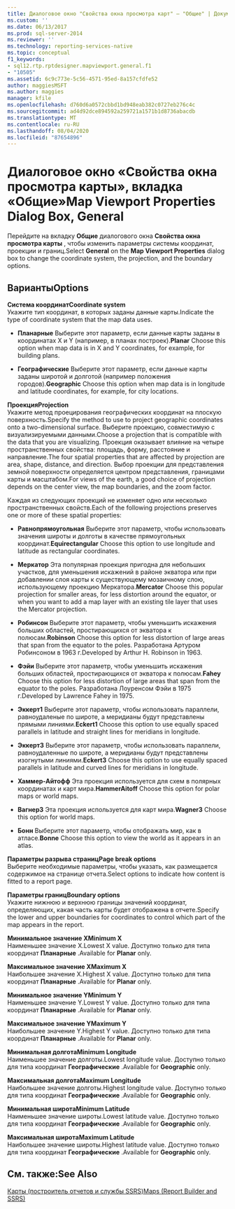 ```yaml
---
title: Диалоговое окно "Свойства окна просмотра карт" — "Общие" | Документация Майкрософт
ms.custom: ''
ms.date: 06/13/2017
ms.prod: sql-server-2014
ms.reviewer: ''
ms.technology: reporting-services-native
ms.topic: conceptual
f1_keywords:
- sql12.rtp.rptdesigner.mapviewport.general.f1
- "10505"
ms.assetid: 6c9c773e-5c56-4571-95ed-8a157cfdfe52
author: maggiesMSFT
ms.author: maggies
manager: kfile
ms.openlocfilehash: d760d6a0572cbbd1bd948eab382c0727eb276c4c
ms.sourcegitcommit: ad4d92dce894592a259721a1571b1d8736abacdb
ms.translationtype: MT
ms.contentlocale: ru-RU
ms.lasthandoff: 08/04/2020
ms.locfileid: "87654896"
---
```

# <a name="map-viewport-properties-dialog-box-general"></a><span data-ttu-id="4bcbe-102">Диалоговое окно «Свойства окна просмотра карты», вкладка «Общие»</span><span class="sxs-lookup"><span data-stu-id="4bcbe-102">Map Viewport Properties Dialog Box, General</span></span>
  <span data-ttu-id="4bcbe-103">Перейдите на вкладку **Общие** диалогового окна **Свойства окна просмотра карты** , чтобы изменить параметры системы координат, проекции и границ.</span><span class="sxs-lookup"><span data-stu-id="4bcbe-103">Select **General** on the **Map Viewport Properties** dialog box to change the coordinate system, the projection, and the boundary options.</span></span>  
  
## <a name="options"></a><span data-ttu-id="4bcbe-104">Варианты</span><span class="sxs-lookup"><span data-stu-id="4bcbe-104">Options</span></span>  
 <span data-ttu-id="4bcbe-105">**Система координат**</span><span class="sxs-lookup"><span data-stu-id="4bcbe-105">**Coordinate system**</span></span>  
 <span data-ttu-id="4bcbe-106">Укажите тип координат, в которых заданы данные карты.</span><span class="sxs-lookup"><span data-stu-id="4bcbe-106">Indicate the type of coordinate system that the map data uses.</span></span>  
  
-   <span data-ttu-id="4bcbe-107">**Планарные** Выберите этот параметр, если данные карты заданы в координатах X и Y (например, в планах построек).</span><span class="sxs-lookup"><span data-stu-id="4bcbe-107">**Planar** Choose this option when map data is in X and Y coordinates, for example, for building plans.</span></span>  
  
-   <span data-ttu-id="4bcbe-108">**Географические** Выберите этот параметр, если данные карты заданы широтой и долготой (например положения городов).</span><span class="sxs-lookup"><span data-stu-id="4bcbe-108">**Geographic** Choose this option when map data is in longitude and latitude coordinates, for example, for city locations.</span></span>  
  
 <span data-ttu-id="4bcbe-109">**Проекция**</span><span class="sxs-lookup"><span data-stu-id="4bcbe-109">**Projection**</span></span>  
 <span data-ttu-id="4bcbe-110">Укажите метод проецирования географических координат на плоскую поверхность.</span><span class="sxs-lookup"><span data-stu-id="4bcbe-110">Specify the method to use to project geographic coordinates onto a two-dimensional surface.</span></span> <span data-ttu-id="4bcbe-111">Выберите проекцию, совместимую с визуализируемыми данными.</span><span class="sxs-lookup"><span data-stu-id="4bcbe-111">Choose a projection that is compatible with the data that you are visualizing.</span></span> <span data-ttu-id="4bcbe-112">Проекция оказывает влияние на четыре пространственных свойства: площадь, форму, расстояние и направление.</span><span class="sxs-lookup"><span data-stu-id="4bcbe-112">The four spatial properties that are affected by projection are area, shape, distance, and direction.</span></span> <span data-ttu-id="4bcbe-113">Выбор проекции для представления земной поверхности определяется центром представления, границами карты и масштабом.</span><span class="sxs-lookup"><span data-stu-id="4bcbe-113">For views of the earth, a good choice of projection depends on the center view, the map boundaries, and the zoom factor.</span></span>  
  
 <span data-ttu-id="4bcbe-114">Каждая из следующих проекций не изменяет одно или несколько пространственных свойств.</span><span class="sxs-lookup"><span data-stu-id="4bcbe-114">Each of the following projections preserves one or more of these spatial properties:</span></span>  
  
-   <span data-ttu-id="4bcbe-115">**Равнопрямоугольная** Выберите этот параметр, чтобы использовать значения широты и долготы в качестве прямоугольных координат.</span><span class="sxs-lookup"><span data-stu-id="4bcbe-115">**Equirectangular** Choose this option to use longitude and latitude as rectangular coordinates.</span></span>  
  
-   <span data-ttu-id="4bcbe-116">**Меркатор** Эта популярная проекция пригодна для небольших участков, для уменьшения искажений в районе экватора или при добавлении слоя карты к существующему мозаичному слою, использующему проекцию Меркатора.</span><span class="sxs-lookup"><span data-stu-id="4bcbe-116">**Mercator** Choose this popular projection for smaller areas, for less distortion around the equator, or when you want to add a map layer with an existing tile layer that uses the Mercator projection.</span></span>  
  
-   <span data-ttu-id="4bcbe-117">**Робинсон** Выберите этот параметр, чтобы уменьшить искажения больших областей, простирающихся от экватора к полюсам.</span><span class="sxs-lookup"><span data-stu-id="4bcbe-117">**Robinson** Choose this option for less distortion of large areas that span from the equator to the poles.</span></span> <span data-ttu-id="4bcbe-118">Разработана Артуром Робинсоном в 1963 г.</span><span class="sxs-lookup"><span data-stu-id="4bcbe-118">Developed by Arthur H. Robinson in 1963.</span></span>  
  
-   <span data-ttu-id="4bcbe-119">**Фэйи** Выберите этот параметр, чтобы уменьшить искажения больших областей, простирающихся от экватора к полюсам.</span><span class="sxs-lookup"><span data-stu-id="4bcbe-119">**Fahey** Choose this option for less distortion of large areas that span from the equator to the poles.</span></span> <span data-ttu-id="4bcbe-120">Разработана Лоуренсом Фэйи в 1975 г.</span><span class="sxs-lookup"><span data-stu-id="4bcbe-120">Developed by Lawrence Fahey in 1975.</span></span>  
  
-   <span data-ttu-id="4bcbe-121">**Эккерт1** Выберите этот параметр, чтобы использовать параллели, равноудаленые по широте, а меридианы будут представлены прямыми линиями.</span><span class="sxs-lookup"><span data-stu-id="4bcbe-121">**Eckert1** Choose this option to use equally spaced parallels in latitude and straight lines for meridians in longitude.</span></span>  
  
-   <span data-ttu-id="4bcbe-122">**Эккерт3** Выберите этот параметр, чтобы использовать параллели, равноудаленные по широте, а меридианы будут представлены изогнутыми линиями.</span><span class="sxs-lookup"><span data-stu-id="4bcbe-122">**Eckert3** Choose this option to use equally spaced parallels in latitude and curved lines for meridians in longitude.</span></span>  
  
-   <span data-ttu-id="4bcbe-123">**Хаммер-Айтофф** Эта проекция используется для схем в полярных координатах и карт мира.</span><span class="sxs-lookup"><span data-stu-id="4bcbe-123">**HammerAitoff** Choose this option for polar maps or world maps.</span></span>  
  
-   <span data-ttu-id="4bcbe-124">**Вагнер3** Эта проекция используется для карт мира.</span><span class="sxs-lookup"><span data-stu-id="4bcbe-124">**Wagner3** Choose this option for world maps.</span></span>  
  
-   <span data-ttu-id="4bcbe-125">**Бонн** Выберите этот параметр, чтобы отображать мир, как в атласе.</span><span class="sxs-lookup"><span data-stu-id="4bcbe-125">**Bonne** Choose this option to view the world as it appears in an atlas.</span></span>  
  
 <span data-ttu-id="4bcbe-126">**Параметры разрыва страниц**</span><span class="sxs-lookup"><span data-stu-id="4bcbe-126">**Page break options**</span></span>  
 <span data-ttu-id="4bcbe-127">Выберите необходимые параметры, чтобы указать, как размещается содержимое на странице отчета.</span><span class="sxs-lookup"><span data-stu-id="4bcbe-127">Select options to indicate how content is fitted to a report page.</span></span>  
  
 <span data-ttu-id="4bcbe-128">**Параметры границ**</span><span class="sxs-lookup"><span data-stu-id="4bcbe-128">**Boundary options**</span></span>  
 <span data-ttu-id="4bcbe-129">Укажите нижнюю и верхнюю границы значений координат, определяющих, какая часть карты будет отображена в отчете.</span><span class="sxs-lookup"><span data-stu-id="4bcbe-129">Specify the lower and upper boundaries for coordinates to control which part of the map appears in the report.</span></span>  
  
 <span data-ttu-id="4bcbe-130">**Минимальное значение X**</span><span class="sxs-lookup"><span data-stu-id="4bcbe-130">**Minimum X**</span></span>  
 <span data-ttu-id="4bcbe-131">Наименьшее значение X.</span><span class="sxs-lookup"><span data-stu-id="4bcbe-131">Lowest X value.</span></span> <span data-ttu-id="4bcbe-132">Доступно только для типа координат **Планарные** .</span><span class="sxs-lookup"><span data-stu-id="4bcbe-132">Available for **Planar** only.</span></span>  
  
 <span data-ttu-id="4bcbe-133">**Максимальное значение X**</span><span class="sxs-lookup"><span data-stu-id="4bcbe-133">**Maximum X**</span></span>  
 <span data-ttu-id="4bcbe-134">Наибольшее значение X.</span><span class="sxs-lookup"><span data-stu-id="4bcbe-134">Highest X value.</span></span> <span data-ttu-id="4bcbe-135">Доступно только для типа координат **Планарные** .</span><span class="sxs-lookup"><span data-stu-id="4bcbe-135">Available for **Planar** only.</span></span>  
  
 <span data-ttu-id="4bcbe-136">**Минимальное значение Y**</span><span class="sxs-lookup"><span data-stu-id="4bcbe-136">**Minimum Y**</span></span>  
 <span data-ttu-id="4bcbe-137">Наименьшее значение Y.</span><span class="sxs-lookup"><span data-stu-id="4bcbe-137">Lowest Y value.</span></span> <span data-ttu-id="4bcbe-138">Доступно только для типа координат **Планарные** .</span><span class="sxs-lookup"><span data-stu-id="4bcbe-138">Available for **Planar** only.</span></span>  
  
 <span data-ttu-id="4bcbe-139">**Максимальное значение Y**</span><span class="sxs-lookup"><span data-stu-id="4bcbe-139">**Maximum Y**</span></span>  
 <span data-ttu-id="4bcbe-140">Наибольшее значение Y.</span><span class="sxs-lookup"><span data-stu-id="4bcbe-140">Highest Y value.</span></span> <span data-ttu-id="4bcbe-141">Доступно только для типа координат **Планарные** .</span><span class="sxs-lookup"><span data-stu-id="4bcbe-141">Available for **Planar** only.</span></span>  
  
 <span data-ttu-id="4bcbe-142">**Минимальная долгота**</span><span class="sxs-lookup"><span data-stu-id="4bcbe-142">**Minimum Longitude**</span></span>  
 <span data-ttu-id="4bcbe-143">Наименьшее значение долготы.</span><span class="sxs-lookup"><span data-stu-id="4bcbe-143">Lowest longitude value.</span></span> <span data-ttu-id="4bcbe-144">Доступно только для типа координат **Географические** .</span><span class="sxs-lookup"><span data-stu-id="4bcbe-144">Available for **Geographic** only.</span></span>  
  
 <span data-ttu-id="4bcbe-145">**Максимальная долгота**</span><span class="sxs-lookup"><span data-stu-id="4bcbe-145">**Maximum Longitude**</span></span>  
 <span data-ttu-id="4bcbe-146">Наибольшее значение долготы.</span><span class="sxs-lookup"><span data-stu-id="4bcbe-146">Highest longitude value.</span></span> <span data-ttu-id="4bcbe-147">Доступно только для типа координат **Географические** .</span><span class="sxs-lookup"><span data-stu-id="4bcbe-147">Available for **Geographic** only.</span></span>  
  
 <span data-ttu-id="4bcbe-148">**Минимальная широта**</span><span class="sxs-lookup"><span data-stu-id="4bcbe-148">**Minimum Latitude**</span></span>  
 <span data-ttu-id="4bcbe-149">Наименьшее значение широты.</span><span class="sxs-lookup"><span data-stu-id="4bcbe-149">Lowest latitude value.</span></span> <span data-ttu-id="4bcbe-150">Доступно только для типа координат **Географические** .</span><span class="sxs-lookup"><span data-stu-id="4bcbe-150">Available for **Geographic** only.</span></span>  
  
 <span data-ttu-id="4bcbe-151">**Максимальная широта**</span><span class="sxs-lookup"><span data-stu-id="4bcbe-151">**Maximum Latitude**</span></span>  
 <span data-ttu-id="4bcbe-152">Наибольшее значение широты.</span><span class="sxs-lookup"><span data-stu-id="4bcbe-152">Highest latitude value.</span></span> <span data-ttu-id="4bcbe-153">Доступно только для типа координат **Географические** .</span><span class="sxs-lookup"><span data-stu-id="4bcbe-153">Available for **Geographic** only.</span></span>  
  
## <a name="see-also"></a><span data-ttu-id="4bcbe-154">См. также:</span><span class="sxs-lookup"><span data-stu-id="4bcbe-154">See Also</span></span>  
 [<span data-ttu-id="4bcbe-155">Карты (построитель отчетов и службы SSRS)</span><span class="sxs-lookup"><span data-stu-id="4bcbe-155">Maps &#40;Report Builder and SSRS&#41;</span></span>](report-design/maps-report-builder-and-ssrs.md)  
  
  
